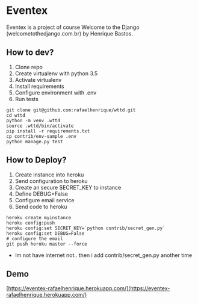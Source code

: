 # Eventex

Eventex is a project of course Welcome to the Django (welcometothedjango.com.br) by Henrique Bastos.

## How to dev?

1. Clone repo
2. Create virtualenv with python 3.5
3. Activate virtualenv
4. Install requirements
5. Configure environment with .env
6. Run tests

```console
git clone git@github.com:rafaelhenrique/wttd.git
cd wttd
python -m venv .wttd
source .wttd/bin/activate
pip install -r requirements.txt
cp contrib/env-sample .env
python manage.py test
```

## How to Deploy?

1. Create instance into heroku
2. Send configuration to heroku
3. Create an secure SECRET_KEY to instance
4. Define DEBUG=False
5. Configure email service
6. Send code to heroku

```console
heroku create myinstance
heroku config:push
heroku config:set SECRET_KEY=`python contrib/secret_gen.py`
heroku config:set DEBUG=False
# configure the email
git push heroku master --force
```

* Im not have internet not.. then i add contrib/secret_gen.py another time

## Demo

[https://eventex-rafaelhenrique.herokuapp.com/](https://eventex-rafaelhenrique.herokuapp.com/)
